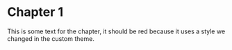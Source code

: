 # Chapter 1

This is some text for the chapter, it should be red because it uses a style we changed in the custom theme.
